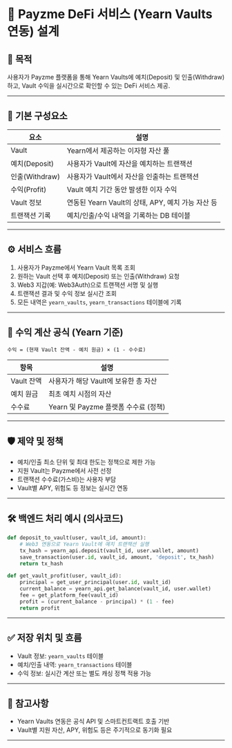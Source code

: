 # 📘 Payzme DeFi 서비스 (Yearn Vaults 연동) 설계

## 🎯 목적

사용자가 Payzme 플랫폼을 통해 Yearn Vaults에 예치(Deposit) 및 인출(Withdraw)하고, Vault 수익을 실시간으로 확인할 수 있는 DeFi 서비스 제공.

---

## 🧱 기본 구성요소

| 요소                | 설명                                                        |
|---------------------|-------------------------------------------------------------|
| Vault               | Yearn에서 제공하는 이자형 자산 풀                           |
| 예치(Deposit)       | 사용자가 Vault에 자산을 예치하는 트랜잭션                   |
| 인출(Withdraw)      | 사용자가 Vault에서 자산을 인출하는 트랜잭션                 |
| 수익(Profit)        | Vault 예치 기간 동안 발생한 이자 수익                        |
| Vault 정보          | 연동된 Yearn Vault의 상태, APY, 예치 가능 자산 등            |
| 트랜잭션 기록       | 예치/인출/수익 내역을 기록하는 DB 테이블                     |

---

## ⚙️ 서비스 흐름

1. 사용자가 Payzme에서 Yearn Vault 목록 조회
2. 원하는 Vault 선택 후 예치(Deposit) 또는 인출(Withdraw) 요청
3. Web3 지갑(예: Web3Auth)으로 트랜잭션 서명 및 실행
4. 트랜잭션 결과 및 수익 정보 실시간 조회
5. 모든 내역은 `yearn_vaults`, `yearn_transactions` 테이블에 기록

---

## 📐 수익 계산 공식 (Yearn 기준)

```
수익 = (현재 Vault 잔액 - 예치 원금) × (1 - 수수료)
```

| 항목         | 설명                                 |
|--------------|--------------------------------------|
| Vault 잔액   | 사용자가 해당 Vault에 보유한 총 자산   |
| 예치 원금    | 최초 예치 시점의 자산                 |
| 수수료       | Yearn 및 Payzme 플랫폼 수수료 (정책)  |

---

## 🛡️ 제약 및 정책

- 예치/인출 최소 단위 및 최대 한도는 정책으로 제한 가능
- 지원 Vault는 Payzme에서 사전 선정
- 트랜잭션 수수료(가스비)는 사용자 부담
- Vault별 APY, 위험도 등 정보는 실시간 연동

---

## 🛠️ 백엔드 처리 예시 (의사코드)

```python
def deposit_to_vault(user, vault_id, amount):
    # Web3 연동으로 Yearn Vault에 예치 트랜잭션 실행
    tx_hash = yearn_api.deposit(vault_id, user.wallet, amount)
    save_transaction(user.id, vault_id, amount, 'deposit', tx_hash)
    return tx_hash

def get_vault_profit(user, vault_id):
    principal = get_user_principal(user.id, vault_id)
    current_balance = yearn_api.get_balance(vault_id, user.wallet)
    fee = get_platform_fee(vault_id)
    profit = (current_balance - principal) * (1 - fee)
    return profit
```

---

## ✅ 저장 위치 및 흐름

- Vault 정보: `yearn_vaults` 테이블
- 예치/인출 내역: `yearn_transactions` 테이블
- 수익 정보: 실시간 계산 또는 별도 캐싱 정책 적용 가능

---

## 🧾 참고사항

- Yearn Vaults 연동은 공식 API 및 스마트컨트랙트 호출 기반
- Vault별 지원 자산, APY, 위험도 등은 주기적으로 동기화 필요

--- 